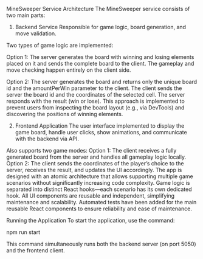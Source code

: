 MineSweeper Service Architecture
The MineSweeper service consists of two main parts:

1. Backend Service
Responsible for game logic, board generation, and move validation.

Two types of game logic are implemented:

Option 1:
The server generates the board with winning and losing elements placed on it and sends the complete board to the client. The gameplay and move checking happen entirely on the client side.

Option 2:
The server generates the board and returns only the unique board id and the amountPerWin parameter to the client.
The client sends the server the board id and the coordinates of the selected cell. The server responds with the result (win or lose).
This approach is implemented to prevent users from inspecting the board layout (e.g., via DevTools) and discovering the positions of winning elements.

2. Frontend Application
The user interface implemented to display the game board, handle user clicks, show animations, and communicate with the backend via API.

Also supports two game modes:
Option 1:
The client receives a fully generated board from the server and handles all gameplay logic locally.
Option 2:
The client sends the coordinates of the player’s choice to the server, receives the result, and updates the UI accordingly.
The app is designed with an atomic architecture that allows supporting multiple game scenarios without significantly increasing code complexity.
Game logic is separated into distinct React hooks—each scenario has its own dedicated hook.
All UI components are reusable and independent, simplifying maintenance and scalability.
Automated tests have been added for the main reusable React components to ensure reliability and ease of maintenance.


Running the Application
To start the application, use the command:

npm run start

This command simultaneously runs both the backend server (on port 5050) and the frontend client.

